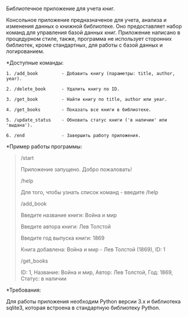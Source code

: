 Библиотечное приложение для учета книг.

Консольное приложение предназначеное для учета, анализа и изменения данных о книжной библиотеке. 
Оно предоставляет набор команд для управления базой данных книг.
Приложение написано в процедурном стиле, также, программа не использует сторонних библиотек, кроме стандартных, для работы с базой данных и логированием.

*Доступные команды:

    1. /add_book         - Добавить книгу (параметры: title, author, year).
    
    2. /delete_book      - Удалить книгу по ID.
    
    3. /get_book         - Найти книгу по title, author или year.
    
    4. /get_books        - Показать все книги в библиотеке.
    
    5. /update_status    - Обновить статус книги ('в наличии' или 'выдана').
    
    6. /end              - Завершить работу приложения.


*Пример работы программы:

>/start
>
> Приложение запущено. Добро пожаловать!
>
>/help
>
>Для того, чтобы узнать список команд - введите /help
> 
>/add_book
>
>Введите название книги: Война и мир
>
>Введите автора книги: Лев Толстой
>
>Введите год выпуска книги: 1869
>
>Книга добавлена: Война и мир - Лев Толстой (1869), ID: 1
>
>/get_books
>
>ID: 1, Название: Война и мир, Автор: Лев Толстой, Год: 1869, Статус: в наличии


*Требования:

Для работы приложения необходим Python версии 3.x и библиотека sqlite3, которая встроена в стандартную библиотеку Python.
